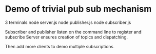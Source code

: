 # Demo of trivial pub sub mechanism

3 terminals
    node server.js
    node publisher.js
    node subscriber.js

Subscriber and publisher listen on the command line to register and subscribe
Server ensures creation of topics and dispatching.

Then add more clients to demo multiple subscriptions.
